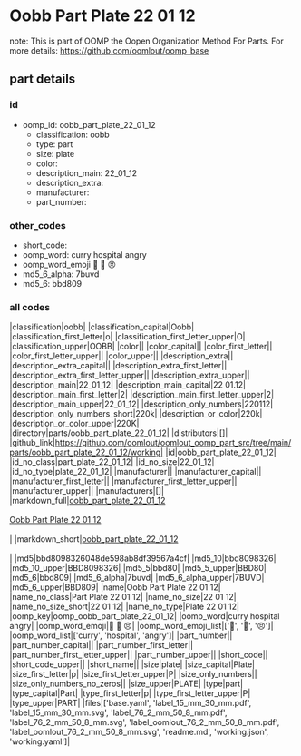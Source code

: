 # Oobb Part Plate 22 01 12  

note: This is part of OOMP the Oopen Organization Method For Parts. For more details: https://github.com/oomlout/oomp_base

##  part details





### id
* oomp_id: oobb_part_plate_22_01_12
  * classification: oobb
  * type: part
  * size: plate
  * color: 
  * description_main: 22_01_12
  * description_extra: 
  * manufacturer: 
  * part_number: 

### other_codes
* short_code: 
* oomp_word: curry hospital angry
* oomp_word_emoji :curry: :hospital: :angry:
* md5_6_alpha: 7buvd
* md5_6: bbd809

### all codes 
|classification|oobb|
|classification_capital|Oobb|
|classification_first_letter|o|
|classification_first_letter_upper|O|
|classification_upper|OOBB|
|color||
|color_capital||
|color_first_letter||
|color_first_letter_upper||
|color_upper||
|description_extra||
|description_extra_capital||
|description_extra_first_letter||
|description_extra_first_letter_upper||
|description_extra_upper||
|description_main|22_01_12|
|description_main_capital|22 01.12|
|description_main_first_letter|2|
|description_main_first_letter_upper|2|
|description_main_upper|22_01_12|
|description_only_numbers|220112|
|description_only_numbers_short|220k|
|description_or_color|220k|
|description_or_color_upper|220K|
|directory|parts/oobb_part_plate_22_01_12|
|distributors|[]|
|github_link|https://github.com/oomlout/oomlout_oomp_part_src/tree/main/parts/oobb_part_plate_22_01_12/working|
|id|oobb_part_plate_22_01_12|
|id_no_class|part_plate_22_01_12|
|id_no_size|22_01_12|
|id_no_type|plate_22_01_12|
|manufacturer||
|manufacturer_capital||
|manufacturer_first_letter||
|manufacturer_first_letter_upper||
|manufacturer_upper||
|manufacturers|[]|
|markdown_full|[oobb_part_plate_22_01_12](https://github.com/oomlout/oomlout_oomp_part_src/tree/main/parts/oobb_part_plate_22_01_12/working)<br>[](https://github.com/oomlout/oomlout_oomp_part_src/tree/main/parts/oobb_part_plate_22_01_12/working)<br>[Oobb Part Plate 22 01 12](https://github.com/oomlout/oomlout_oomp_part_src/tree/main/parts/oobb_part_plate_22_01_12/working)<br><br>|
|markdown_short|[oobb_part_plate_22_01_12](https://github.com/oomlout/oomlout_oomp_part_src/tree/main/parts/oobb_part_plate_22_01_12/working)<br><br>|
|md5|bbd8098326048de598ab8df39567a4cf|
|md5_10|bbd8098326|
|md5_10_upper|BBD8098326|
|md5_5|bbd80|
|md5_5_upper|BBD80|
|md5_6|bbd809|
|md5_6_alpha|7buvd|
|md5_6_alpha_upper|7BUVD|
|md5_6_upper|BBD809|
|name|Oobb Part Plate 22 01 12|
|name_no_class|Part Plate 22 01 12|
|name_no_size|22 01 12|
|name_no_size_short|22 01 12|
|name_no_type|Plate 22 01 12|
|oomp_key|oomp_oobb_part_plate_22_01_12|
|oomp_word|curry hospital angry|
|oomp_word_emoji|:curry: :hospital: :angry:|
|oomp_word_emoji_list|[':curry:', ':hospital:', ':angry:']|
|oomp_word_list|['curry', 'hospital', 'angry']|
|part_number||
|part_number_capital||
|part_number_first_letter||
|part_number_first_letter_upper||
|part_number_upper||
|short_code||
|short_code_upper||
|short_name||
|size|plate|
|size_capital|Plate|
|size_first_letter|p|
|size_first_letter_upper|P|
|size_only_numbers||
|size_only_numbers_no_zeros||
|size_upper|PLATE|
|type|part|
|type_capital|Part|
|type_first_letter|p|
|type_first_letter_upper|P|
|type_upper|PART|
|files|['base.yaml', 'label_15_mm_30_mm.pdf', 'label_15_mm_30_mm.svg', 'label_76_2_mm_50_8_mm.pdf', 'label_76_2_mm_50_8_mm.svg', 'label_oomlout_76_2_mm_50_8_mm.pdf', 'label_oomlout_76_2_mm_50_8_mm.svg', 'readme.md', 'working.json', 'working.yaml']|
